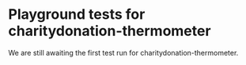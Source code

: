 # Playground tests for charitydonation-thermometer
We are still awaiting the first test run for charitydonation-thermometer.

